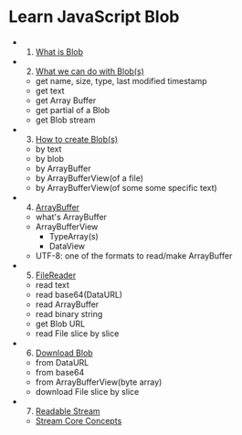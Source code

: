 # Learn JavaScript Blob

- 1. [What is Blob](./what-is-blob.md)
- 2. [What we can do with Blob(s)](./what-we-can-do-with-blob.md)
  - get name, size, type, last modified timestamp
  - get text
  - get Array Buffer
  - get partial of a Blob
  - get Blob stream
- 3. [How to create Blob(s)](./how-do-we-create-blob.md)
  - by text
  - by blob
  - by ArrayBuffer
  - by ArrayBufferView(of a file)
  - by ArrayBufferView(of some some specific text)
- 4. [ArrayBuffer](./what-is-array-buffer.md)
  - what's ArrayBuffer
  - ArrayBufferView
    - TypeArray(s)
    - DataView
  - UTF-8: one of the formats to read/make ArrayBuffer
- 5. [FileReader](./what-is-file-reader.md)
  - read text
  - read base64(DataURL)
  - read ArrayBuffer
  - read binary string
  - get Blob URL
  - read File slice by slice
- 6. [Download Blob](./how-to-download-a-blob.md)
  - from DataURL
  - from base64
  - from ArrayBufferView(byte array)
  - download File slice by slice
- 7. [Readable Stream](./what-is-stream.md)
  - [Stream Core Concepts](./learn-stream-core-concepts.md)
